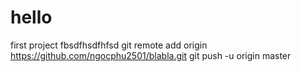 # hello
first project
fbsdfhsdfhfsd
git remote add origin https://github.com/ngocphu2501/blabla.git
git push -u origin master
